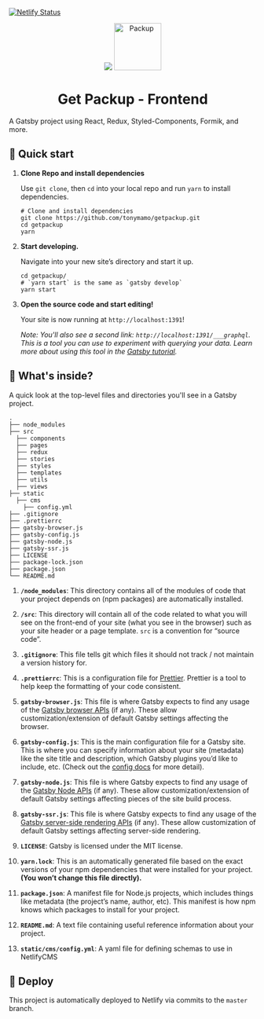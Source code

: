 [![Netlify Status](https://api.netlify.com/api/v1/badges/24009d09-87ab-48e9-8eff-d7164c92eac2/deploy-status)](https://app.netlify.com/sites/getpackup/deploys)

<p align="center">
  <img src="https://getpackup.com/img/collage.jpg" />
  <a href="https://getpackup.com/">
    <img alt="Packup" src="https://getpackup.com/img/avatar.jpg" width="96px" />
  </a>
</p>
<h1 align="center">
  Get Packup - Frontend
</h1>

A Gatsby project using React, Redux, Styled-Components, Formik, and more.

## 🚀 Quick start

1.  **Clone Repo and install dependencies**

    Use `git clone`, then `cd` into your local repo and run `yarn` to install dependencies.

    ```shell
    # Clone and install dependencies
    git clone https://github.com/tonymamo/getpackup.git
    cd getpackup
    yarn
    ```

1.  **Start developing.**

    Navigate into your new site’s directory and start it up.

    ```shell
    cd getpackup/
    # `yarn start` is the same as `gatsby develop`
    yarn start
    ```

1.  **Open the source code and start editing!**

    Your site is now running at `http://localhost:1391`!

    _Note: You'll also see a second link: _`http://localhost:1391/___graphql`_. This is a tool you can use to experiment with querying your data. Learn more about using this tool in the [Gatsby tutorial](https://www.gatsbyjs.org/tutorial/part-five/#introducing-graphiql)._

## 🧐 What's inside?

A quick look at the top-level files and directories you'll see in a Gatsby project.

    .
    ├── node_modules
    ├── src
      ├── components
      ├── pages
      ├── redux
      ├── stories
      ├── styles
      ├── templates
      ├── utils
      ├── views
    ├── static
      ├── cms
        ├── config.yml
    ├── .gitignore
    ├── .prettierrc
    ├── gatsby-browser.js
    ├── gatsby-config.js
    ├── gatsby-node.js
    ├── gatsby-ssr.js
    ├── LICENSE
    ├── package-lock.json
    ├── package.json
    └── README.md

1.  **`/node_modules`**: This directory contains all of the modules of code that your project depends on (npm packages) are automatically installed.

2.  **`/src`**: This directory will contain all of the code related to what you will see on the front-end of your site (what you see in the browser) such as your site header or a page template. `src` is a convention for “source code”.

3.  **`.gitignore`**: This file tells git which files it should not track / not maintain a version history for.

4.  **`.prettierrc`**: This is a configuration file for [Prettier](https://prettier.io/). Prettier is a tool to help keep the formatting of your code consistent.

5.  **`gatsby-browser.js`**: This file is where Gatsby expects to find any usage of the [Gatsby browser APIs](https://www.gatsbyjs.org/docs/browser-apis/) (if any). These allow customization/extension of default Gatsby settings affecting the browser.

6.  **`gatsby-config.js`**: This is the main configuration file for a Gatsby site. This is where you can specify information about your site (metadata) like the site title and description, which Gatsby plugins you’d like to include, etc. (Check out the [config docs](https://www.gatsbyjs.org/docs/gatsby-config/) for more detail).

7.  **`gatsby-node.js`**: This file is where Gatsby expects to find any usage of the [Gatsby Node APIs](https://www.gatsbyjs.org/docs/node-apis/) (if any). These allow customization/extension of default Gatsby settings affecting pieces of the site build process.

8.  **`gatsby-ssr.js`**: This file is where Gatsby expects to find any usage of the [Gatsby server-side rendering APIs](https://www.gatsbyjs.org/docs/ssr-apis/) (if any). These allow customization of default Gatsby settings affecting server-side rendering.

9.  **`LICENSE`**: Gatsby is licensed under the MIT license.

10. **`yarn.lock`**: This is an automatically generated file based on the exact versions of your npm dependencies that were installed for your project. **(You won’t change this file directly).**

11. **`package.json`**: A manifest file for Node.js projects, which includes things like metadata (the project’s name, author, etc). This manifest is how npm knows which packages to install for your project.

12. **`README.md`**: A text file containing useful reference information about your project.

13. **`static/cms/config.yml`**: A yaml file for defining schemas to use in NetlifyCMS

## 💫 Deploy

This project is automatically deployed to Netlify via commits to the `master` branch.
